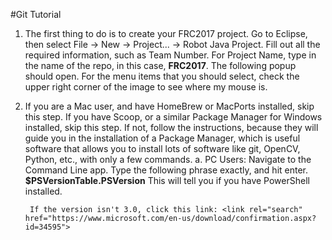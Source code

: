 #Git Tutorial
1. The first thing to do is to create your FRC2017 project. Go to Eclipse, then select File -> New -> Project... -> Robot Java Project. Fill out all the required information, such as Team Number. For Project Name, type in the name of the repo, in this case, <b>FRC2017</b>. The following popup should open. For the menu items that you should select, check the upper right corner of the image to see where my mouse is.
2. If you are a Mac user, and have HomeBrew or MacPorts installed, skip this step. If you have Scoop, or a similar Package Manager for Windows installed, skip this step. If not, follow the instructions, because they will guide you in the installation of a Package Manager, which is useful software that allows you to install lots of software like git, OpenCV, Python, etc., with only a few commands.
    a. PC Users: Navigate to the Command Line app. Type the following phrase exactly, and hit enter. <b>$PSVersionTable.PSVersion</b> This will tell you if you have PowerShell installed.
       
        If the version isn't 3.0, click this link: <link rel="search" href="https://www.microsoft.com/en-us/download/confirmation.aspx?id=34595">
